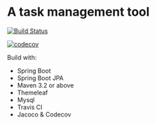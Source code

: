 # A task management tool
[![Build Status](https://travis-ci.org/TobeDeveloper/Jsche.svg?branch=master)](https://travis-ci.org/TobeDeveloper/Jsche)

[![codecov](https://codecov.io/gh/TobeDeveloper/Jsche/branch/develop/graphs/commits.svg)](https://codecov.io/gh/TobeDeveloper/Jsche)

Build with:
- Spring Boot
- Spring Boot JPA
- Maven 3.2 or above
- Themeleaf
- Mysql
- Travis CI
- Jacoco & Codecov

